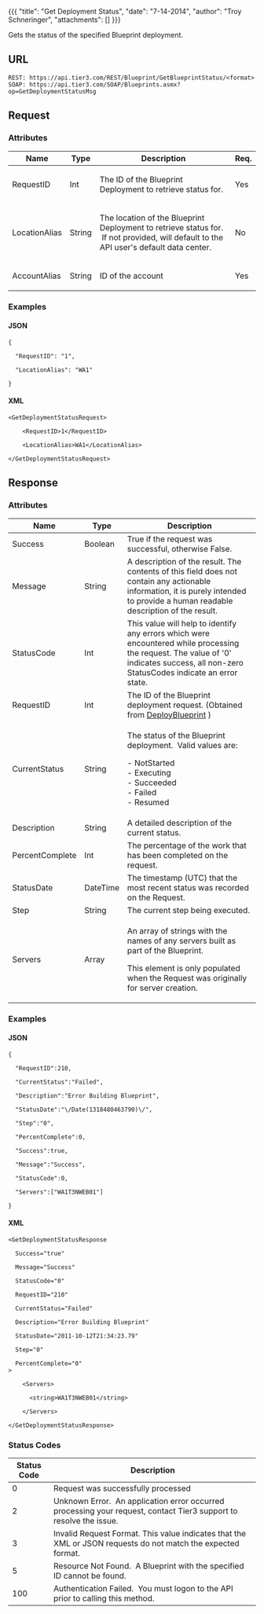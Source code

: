 {{{
  "title": "Get Deployment Status",
  "date": "7-14-2014",
  "author": "Troy Schneringer",
  "attachments": []
}}}

Gets the status of the specified Blueprint deployment.

## URL

    REST: https://api.tier3.com/REST/Blueprint/GetBlueprintStatus/<format>
    SOAP: https://api.tier3.com/SOAP/Blueprints.asmx?op=GetDeploymentStatusMsg

## Request

### Attributes

<table>
  <thead>
    <tr>
      <th>Name</th>
      <th>Type</th>
      <th>Description</th>
      <th>Req.</th>
    </tr>
  </thead>
  <tbody>
    <tr>
      <td>RequestID</td>
      <td>Int</td>
      <td>
        <p>The ID of the Blueprint Deployment to retrieve status for.</p>
      </td>
      <td>
        <p>Yes</p>
      </td>
    </tr>
    <tr>
      <td>LocationAlias</td>
      <td>String</td>
      <td>
        <p>The location of the Blueprint Deployment to retrieve status for. &nbsp;If not provided, will default to the API user's default data center.</p>
      </td>
      <td>
        <p>No&nbsp;</p>
      </td>
    </tr>
    <tr>
      <td>AccountAlias</td>
      <td>String</td>
      <td>
        <p>ID of the account</p>
      </td>
      <td>
        <p>Yes</p>
      </td>
    </tr>
  </tbody>
</table>

### Examples

#### JSON

    {

      "RequestID": "1",

      "LocationAlias": "WA1"

    }

#### XML

    <GetDeploymentStatusRequest>

        <RequestID>1</RequestID>

        <LocationAlias>WA1</LocationAlias>

    </GetDeploymentStatusRequest>

## Response

### Attributes

<table>
  <thead>
    <tr>
      <th>Name</th>
      <th>Type</th>
      <th>Description</th>
    </tr>
  </thead>
  <tbody>
    <tr>
      <td>Success</td>
      <td>Boolean</td>
      <td>True if the request was successful, otherwise False.</td>
    </tr>
    <tr>
      <td>Message</td>
      <td>String</td>
      <td>A description of the result. The contents of this field does not contain any actionable information, it is purely intended to provide a human readable description of the result.</td>
    </tr>
    <tr>
      <td>StatusCode</td>
      <td>Int</td>
      <td>This value will help to identify any errors which were encountered while processing the request. The value of '0' indicates success, all non-zero StatusCodes indicate an error state.</td>
    </tr>
    <tr>
      <td>RequestID</td>
      <td>Int</td>
      <td>The ID of the Blueprint deployment request. (Obtained from <a href="http://t3n.zendesk.com/entries/20451642-deploy-blueprint">DeployBlueprint</a> )</td>
    </tr>
    <tr>
      <td>CurrentStatus</td>
      <td>String</td>
      <td>
        <p>The status of the Blueprint deployment. &nbsp;Valid values are:</p>
        <p>- NotStarted&nbsp;
          <br />- Executing&nbsp;
          <br />- Succeeded&nbsp;
          <br />- Failed&nbsp;
          <br />- Resumed</p>
      </td>
    </tr>
    <tr>
      <td>Description</td>
      <td>String</td>
      <td>A detailed description of the current status.</td>
    </tr>
    <tr>
      <td>PercentComplete</td>
      <td>Int</td>
      <td>The percentage of the work that has been completed on the request.</td>
    </tr>
    <tr>
      <td>StatusDate</td>
      <td>DateTime</td>
      <td>The timestamp (UTC) that the most recent status was recorded on the Request.</td>
    </tr>
    <tr>
      <td>Step</td>
      <td>String</td>
      <td>The current step being executed.</td>
    </tr>
    <tr>
      <td>Servers</td>
      <td>Array</td>
      <td>
        <p>An array of strings with the names of any servers built as part of the Blueprint. &nbsp;</p>
        <p>This element is only populated when the Request was originally for server creation.</p>
      </td>
    </tr>
  </tbody>
</table>

### Examples

#### JSON

    {

      "RequestID":210,

      "CurrentStatus":"Failed",

      "Description":"Error Building Blueprint",

      "StatusDate":"\/Date(1318480463790)\/",

      "Step":"0",

      "PercentComplete":0,

      "Success":true,

      "Message":"Success",

      "StatusCode":0,

      "Servers":["WA1T3NWEB01"]

    }


#### XML

    <GetDeploymentStatusResponse

      Success="true"

      Message="Success"

      StatusCode="0"

      RequestID="210"

      CurrentStatus="Failed" 

      Description="Error Building Blueprint" 

      StatusDate="2011-10-12T21:34:23.79" 

      Step="0" 

      PercentComplete="0"
    >

        <Servers>

          <string>WA1T3NWEB01</string>

        </Servers>

    </GetDeploymentStatusResponse>

### Status Codes

<table>
    <thead>
  <tr>
    <th>Status Code</th>
    <th>Description</th>
  </tr>
  </thead>
  <tbody>
    <tr>
      <td>0</td>
      <td>Request was successfully processed</td>
    </tr>
    <tr>
      <td>2</td>
      <td>Unknown Error. &nbsp;An application error occurred processing your request, contact Tier3 support to resolve the issue.</td>
    </tr>
    <tr>
      <td>3</td>
      <td>Invalid Request Format. This value indicates that the XML or JSON requests do not match the expected format.</td>
    </tr>
    <tr>
      <td>5</td>
      <td>Resource Not Found. &nbsp;A Blueprint with the specified ID cannot be found.</td>
    </tr>
    <tr>
      <td>100</td>
      <td>Authentication Failed. &nbsp;You must logon to the API prior to calling this method.</td>
    </tr>
  </tbody>
</table>